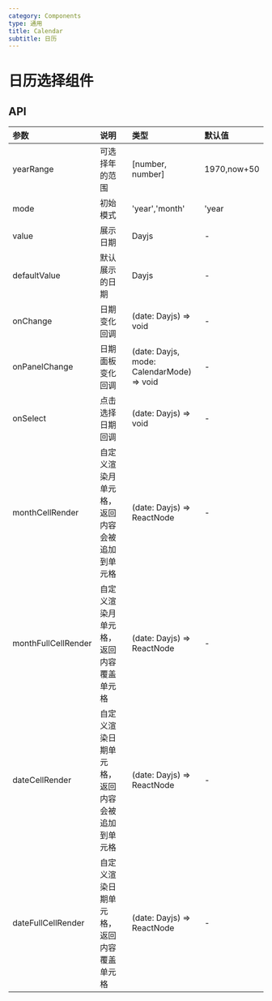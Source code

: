 ```yaml
---
category: Components
type: 通用
title: Calendar
subtitle: 日历
---
```


# 日历选择组件

## API

| 参数                | 说明                                           | 类型                                      | 默认值      |
| :------------------ | :--------------------------------------------- | :---------------------------------------- | :---------- |
| yearRange           | 可选择年的范围                                 | [number, number]                          | 1970,now+50 |
| mode                | 初始模式                                       | 'year','month'                            | 'year       |
| value               | 展示日期                                       | Dayjs                                     | -           |
| defaultValue        | 默认展示的日期                                 | Dayjs                                     | -           |
| onChange            | 日期变化回调                                   | (date: Dayjs) => void                     | -           |
| onPanelChange       | 日期面板变化回调                               | (date: Dayjs, mode: CalendarMode) => void | -           |
| onSelect            | 点击选择日期回调                               | (date: Dayjs) => void                     | -           |
| monthCellRender     | 自定义渲染月单元格，返回内容会被追加到单元格   | (date: Dayjs) => ReactNode                | -           |
| monthFullCellRender | 自定义渲染月单元格，返回内容覆盖单元格         | (date: Dayjs) => ReactNode                | -           |
| dateCellRender      | 自定义渲染日期单元格，返回内容会被追加到单元格 | (date: Dayjs) => ReactNode                | -           |
| dateFullCellRender  | 自定义渲染日期单元格，返回内容覆盖单元格       | (date: Dayjs) => ReactNode                | -           |

